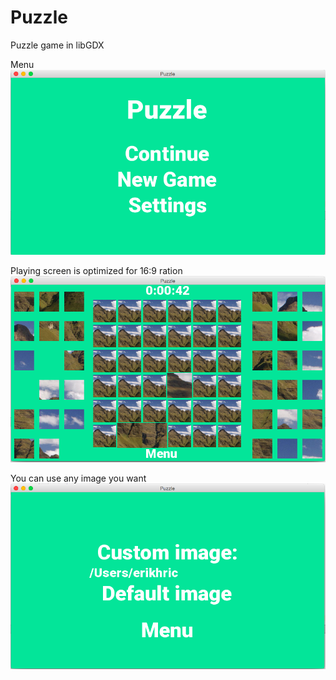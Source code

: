 # Puzzle
Puzzle game in libGDX

Menu
![menu](https://raw.githubusercontent.com/erikhric/Puzzle/master/screens/screen1.png)

Playing screen is optimized for 16:9 ration
![playing](https://raw.githubusercontent.com/erikhric/Puzzle/master/screens/screen2.png)

You can use any image you want
![settings](https://raw.githubusercontent.com/erikhric/Puzzle/master/screens/screen3.png)
